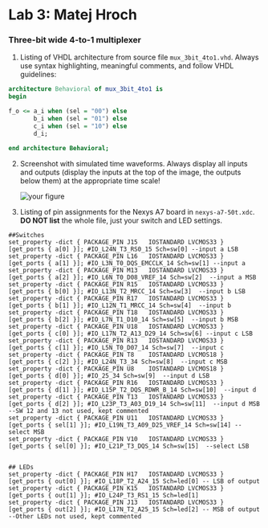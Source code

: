 # Lab 3: Matej Hroch

### Three-bit wide 4-to-1 multiplexer

1. Listing of VHDL architecture from source file `mux_3bit_4to1.vhd`. Always use syntax highlighting, meaningful comments, and follow VHDL guidelines:

```vhdl
architecture Behavioral of mux_3bit_4to1 is
begin

f_o <= a_i when (sel = "00") else
       b_i when (sel = "01") else
       c_i when (sel = "10") else
       d_i; 

end architecture Behavioral;
```

2. Screenshot with simulated time waveforms. Always display all inputs and outputs (display the inputs at the top of the image, the outputs below them) at the appropriate time scale!

   ![your figure]()

3. Listing of pin assignments for the Nexys A7 board in `nexys-a7-50t.xdc`. **DO NOT list** the whole file, just your switch and LED settings.

```shell
##Switches
set_property -dict { PACKAGE_PIN J15   IOSTANDARD LVCMOS33 } [get_ports { a[0] }]; #IO_L24N_T3_RS0_15 Sch=sw[0] --input a LSB
set_property -dict { PACKAGE_PIN L16   IOSTANDARD LVCMOS33 } [get_ports { a[1] }]; #IO_L3N_T0_DQS_EMCCLK_14 Sch=sw[1] --input a
set_property -dict { PACKAGE_PIN M13   IOSTANDARD LVCMOS33 } [get_ports { a[2] }]; #IO_L6N_T0_D08_VREF_14 Sch=sw[2]  --input a MSB
set_property -dict { PACKAGE_PIN R15   IOSTANDARD LVCMOS33 } [get_ports { b[0] }]; #IO_L13N_T2_MRCC_14 Sch=sw[3]  --input b LSB
set_property -dict { PACKAGE_PIN R17   IOSTANDARD LVCMOS33 } [get_ports { b[1] }]; #IO_L12N_T1_MRCC_14 Sch=sw[4]  --input b
set_property -dict { PACKAGE_PIN T18   IOSTANDARD LVCMOS33 } [get_ports { b[2] }]; #IO_L7N_T1_D10_14 Sch=sw[5]  --input b MSB
set_property -dict { PACKAGE_PIN U18   IOSTANDARD LVCMOS33 } [get_ports { c[0] }]; #IO_L17N_T2_A13_D29_14 Sch=sw[6] --input c LSB
set_property -dict { PACKAGE_PIN R13   IOSTANDARD LVCMOS33 } [get_ports { c[1] }]; #IO_L5N_T0_D07_14 Sch=sw[7]  --input c
set_property -dict { PACKAGE_PIN T8    IOSTANDARD LVCMOS18 } [get_ports { c[2] }]; #IO_L24N_T3_34 Sch=sw[8]  --input c MSB
set_property -dict { PACKAGE_PIN U8    IOSTANDARD LVCMOS18 } [get_ports { d[0] }]; #IO_25_34 Sch=sw[9]  --input d LSB
set_property -dict { PACKAGE_PIN R16   IOSTANDARD LVCMOS33 } [get_ports { d[1] }]; #IO_L15P_T2_DQS_RDWR_B_14 Sch=sw[10]  --input d
set_property -dict { PACKAGE_PIN T13   IOSTANDARD LVCMOS33 } [get_ports { d[2] }]; #IO_L23P_T3_A03_D19_14 Sch=sw[11]  --input d MSB
--SW 12 and 13 not used, kept commented
set_property -dict { PACKAGE_PIN U11   IOSTANDARD LVCMOS33 } [get_ports { sel[1] }]; #IO_L19N_T3_A09_D25_VREF_14 Sch=sw[14] --select MSB
set_property -dict { PACKAGE_PIN V10   IOSTANDARD LVCMOS33 } [get_ports { sel[0] }]; #IO_L21P_T3_DQS_14 Sch=sw[15]  --select LSB


## LEDs
set_property -dict { PACKAGE_PIN H17   IOSTANDARD LVCMOS33 } [get_ports { out[0] }]; #IO_L18P_T2_A24_15 Sch=led[0] -- LSB of output
set_property -dict { PACKAGE_PIN K15   IOSTANDARD LVCMOS33 } [get_ports { out[1] }]; #IO_L24P_T3_RS1_15 Sch=led[1]
set_property -dict { PACKAGE_PIN J13   IOSTANDARD LVCMOS33 } [get_ports { out[2] }]; #IO_L17N_T2_A25_15 Sch=led[2] -- MSB of output
--Other LEDs not used, kept commented

